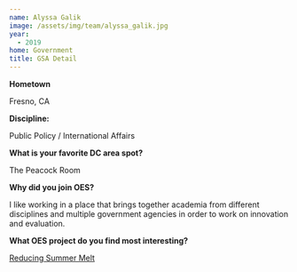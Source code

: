 ```yaml
---
name: Alyssa Galik
image: /assets/img/team/alyssa_galik.jpg
year:
  - 2019
home: Government
title: GSA Detail
---
```


**Hometown**

Fresno, CA

**Discipline:**

Public Policy / International Affairs

**What is your favorite DC area spot?**

The Peacock Room

**Why did you join OES?**

I like working in a place that brings together academia from different disciplines and multiple government agencies in order to work on innovation and evaluation.

**What OES project do you find most interesting?**

<a href="https://oes.gsa.gov/projects/reducing-summer-melt/">Reducing Summer Melt</a>
